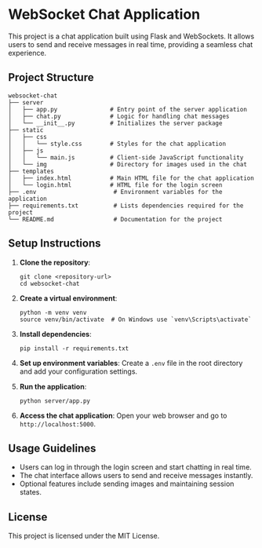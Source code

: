 # WebSocket Chat Application

This project is a chat application built using Flask and WebSockets. It allows users to send and receive messages in real time, providing a seamless chat experience.

## Project Structure

```
websocket-chat
├── server
│   ├── app.py               # Entry point of the server application
│   ├── chat.py              # Logic for handling chat messages
│   └── __init__.py          # Initializes the server package
├── static
│   ├── css
│   │   └── style.css        # Styles for the chat application
│   ├── js
│   │   └── main.js          # Client-side JavaScript functionality
│   └── img                  # Directory for images used in the chat
├── templates
│   ├── index.html           # Main HTML file for the chat application
│   └── login.html           # HTML file for the login screen
├── .env                      # Environment variables for the application
├── requirements.txt          # Lists dependencies required for the project
└── README.md                 # Documentation for the project
```

## Setup Instructions

1. **Clone the repository**:
   ```
   git clone <repository-url>
   cd websocket-chat
   ```

2. **Create a virtual environment**:
   ```
   python -m venv venv
   source venv/bin/activate  # On Windows use `venv\Scripts\activate`
   ```

3. **Install dependencies**:
   ```
   pip install -r requirements.txt
   ```

4. **Set up environment variables**:
   Create a `.env` file in the root directory and add your configuration settings.

5. **Run the application**:
   ```
   python server/app.py
   ```

6. **Access the chat application**:
   Open your web browser and go to `http://localhost:5000`.

## Usage Guidelines

- Users can log in through the login screen and start chatting in real time.
- The chat interface allows users to send and receive messages instantly.
- Optional features include sending images and maintaining session states.

## License

This project is licensed under the MIT License.
